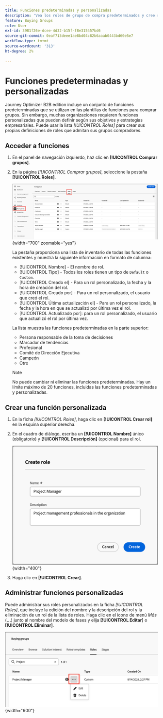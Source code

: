 ```yaml
---
title: Funciones predeterminadas y personalizadas
description: 'Vea los roles de grupo de compra predeterminados y cree roles personalizados: edite, elimine y configure definiciones de roles para su negocio en Journey Optimizer B2B edition.'
feature: Buying Groups
role: User
exl-id: 3981f26e-dcee-4d32-b15f-f8e315457bd6
source-git-commit: 0eaf713deee1ae8bd04c82b6aaab0443bd60e5e7
workflow-type: tm+mt
source-wordcount: '313'
ht-degree: 2%

---
```


# Funciones predeterminadas y personalizadas

Journey Optimizer B2B edition incluye un conjunto de funciones predeterminadas que se utilizan en las plantillas de funciones para comprar grupos. Sin embargo, muchas organizaciones requieren funciones personalizadas que pueden definir según sus objetivos y estrategias empresariales. Puede usar la lista _[!UICONTROL Roles]_ para crear sus propias definiciones de roles que admitan sus grupos compradores.

## Acceder a funciones

1. En el panel de navegación izquierdo, haz clic en **[!UICONTROL Comprar grupos]**.

1. En la página _[!UICONTROL Comprar grupos]_, seleccione la pestaña **[!UICONTROL Roles]**.

   ![Ficha Roles](./assets/roles-tab.png){width="700" zoomable="yes"}

   La pestaña proporciona una lista de inventario de todas las funciones existentes y muestra la siguiente información en formato de columna:

   * [!UICONTROL Nombre] - El nombre de rol.
   * [!UICONTROL Tipo] - Todos los roles tienen un tipo de `Default` o `Custom`.
   * [!UICONTROL Creado el] - Para un rol personalizado, la fecha y la hora de creación del rol.
   * [!UICONTROL Creado por] - Para un rol personalizado, el usuario que creó el rol.
   * [!UICONTROL Última actualización el] - Para un rol personalizado, la fecha y la hora en que se actualizó por última vez el rol.
   * [!UICONTROL Actualizado por]: para un rol personalizado, el usuario que actualizó el rol por última vez.

   La lista muestra las funciones predeterminadas en la parte superior:

   * Persona responsable de la toma de decisiones
   * Marcador de tendencias
   * Profesional
   * Comité de Dirección Ejecutiva
   * Campeón
   * Otro

   >[!NOTE]
   >
   >No puede cambiar ni eliminar las funciones predeterminadas. Hay un límite máximo de 20 funciones, incluidas las funciones predeterminadas y personalizadas.

## Crear una función personalizada

1. En la ficha _[!UICONTROL Roles]_, haga clic en **[!UICONTROL Crear rol]** en la esquina superior derecha.

1. En el cuadro de diálogo, escriba un **[!UICONTROL Nombre]** único (obligatorio) y **[!UICONTROL Descripción]** (opcional) para el rol.

   ![Cuadro de diálogo Crear rol](./assets/roles-create-dialog.png){width="400"}

1. Haga clic en **[!UICONTROL Crear]**.

## Administrar funciones personalizadas

Puede administrar sus roles personalizados en la ficha _[!UICONTROL Roles]_, que incluye la edición del nombre y la descripción del rol y la eliminación de un rol de la lista de roles. Haga clic en el icono de menú _Más_ (**...**) junto al nombre del modelo de fases y elija **[!UICONTROL Editar]** o **[!UICONTROL Eliminar]**.

![Editar o eliminar un rol personalizado](./assets/roles-more-menu.png){width="600"}
